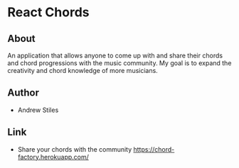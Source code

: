 # React Chords

## About

An application that allows anyone to come up with and share their chords and chord progressions with the music community.  My goal is to expand the creativity and chord knowledge of more musicians.

## Author

- Andrew Stiles

## Link

- Share your chords with the community https://chord-factory.herokuapp.com/
